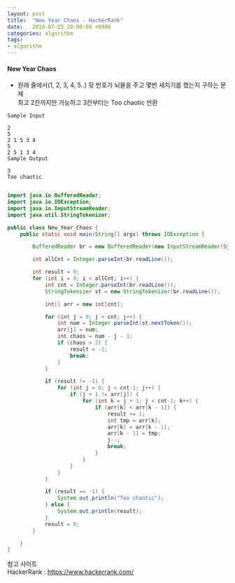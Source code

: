 ```yaml
---
layout: post
title:  "New Year Chaos - HackerRank"
date:   2018-07-25 20:00:00 +0900
categories: algorithm
tags:
- algorithm
---
```



#### New Year Chaos
- 원래 줄에서(1, 2, 3, 4, 5..) 뒷 번호가 뇌물을 주고 몇번 새치기를 했는지 구하는 문제 <br>
최고 2칸까지만 가능하고 3칸부터는 Too chaotic 반환

```
Sample Input

2
5
2 1 5 3 4
5
2 5 1 3 4
Sample Output

3
Too chaotic
```
     
```java

import java.io.BufferedReader;
import java.io.IOException;
import java.io.InputStreamReader;
import java.util.StringTokenizer;

public class New_Year_Chaos {
    public static void main(String[] args) throws IOException {

        BufferedReader br = new BufferedReader(new InputStreamReader(System.in));

        int allCnt = Integer.parseInt(br.readLine());

        int result = 0;
        for (int i = 0; i < allCnt; i++) {
            int cnt = Integer.parseInt(br.readLine());
            StringTokenizer st = new StringTokenizer(br.readLine());

            int[] arr = new int[cnt];

            for (int j = 0; j < cnt; j++) {
                int num = Integer.parseInt(st.nextToken());
                arr[j] = num;
                int chaos = num - j - 1;
                if (chaos > 2) {
                    result = -1;
                    break;
                }
            }

            if (result != -1) {
                for (int j = 0; j < cnt-1; j++) {
                    if (j + 1 != arr[j]) {
                        for (int k = j + 1; j < cnt-1; k++) {
                            if (arr[k] < arr[k - 1]) {
                                result += 1;
                                int tmp = arr[k];
                                arr[k] = arr[k - 1];
                                arr[k - 1] = tmp;
                                j--;
                                break;
                            }
                        }
                    }
                }
            }

            if (result == -1) {
                System.out.println("Too chaotic");
            } else {
                System.out.println(result);
            }
            result = 0;
        }

    }
}

```

참고 사이트 <br>
HackerRank : https://www.hackerrank.com/

[Jekyll-docs]: https://Jekyllrb.com/docs/home
[Jekyll-gh]:   https://github.com/Jekyll/Jekyll
[Jekyll-talk]: https://talk.Jekyllrb.com/


